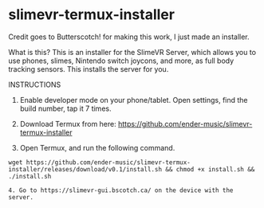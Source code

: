 # slimevr-termux-installer

Credit goes to Butterscotch! for making this work, I just made an installer.

What is this?
This is an installer for the SlimeVR Server, which allows you to use phones, slimes, Nintendo switch joycons, and more, as full body tracking sensors. This installs the server for you.

INSTRUCTIONS

1. Enable developer mode on your phone/tablet.
    Open settings, find the build number, tap it 7 times.

2. Download Termux from here: https://github.com/ender-music/slimevr-termux-installer

3. Open Termux, and run the following command.
```
wget https://github.com/ender-music/slimevr-termux-installer/releases/download/v0.1/install.sh && chmod +x install.sh && ./install.sh

4. Go to https://slimevr-gui.bscotch.ca/ on the device with the server.
